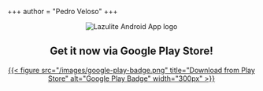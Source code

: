 +++
author = "Pedro Veloso"
+++

<div style="text-align: center;">

![Lazulite Android App logo](/images/lazulite-logo-500.png)

</div>

<div style="text-align: center;">

## Get it now via Google Play Store!

[{{< figure src="/images/google-play-badge.png" title="Download from Play Store" alt="Google Play Badge" width="300px" >}}](https://play.google.com/store/apps/details?id=com.pedronveloso.lazulite)




</div>

